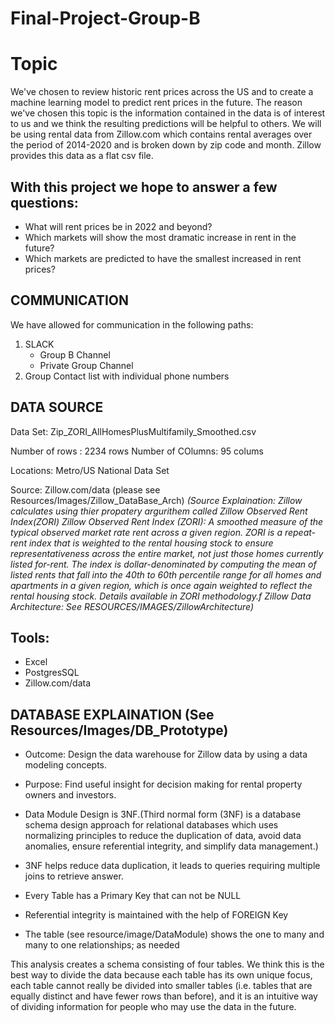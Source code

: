 # Final-Project-Group-B

# Topic

We've chosen to review historic rent prices across the US and to create a machine learning model to predict rent prices in the future. The reason we've chosen this topic is the information contained in the data is of interest to us and we think the resulting predictions will be helpful to others. We will be using rental data from Zillow.com which contains rental averages over the period of 2014-2020 and is broken down by zip code and month. Zillow provides this data as a flat csv file. 

## With this project we hope to answer a few questions:

* What will rent prices be in 2022 and beyond?
* Which markets will show the most dramatic increase in rent in the future?
* Which markets are predicted to have the smallest increased in rent prices? 

## COMMUNICATION 

We have allowed for communication in the following paths:   
1. SLACK 
    * Group B Channel
    * Private Group Channel
2. Group Contact list with individual phone numbers
  
## DATA SOURCE

Data Set: Zip_ZORI_AllHomesPlusMultifamily_Smoothed.csv 

Number of rows : 2234 rows
Number of COlumns: 95 colums 

Locations: Metro/US National Data Set

Source: Zillow.com/data (please see Resources/Images/Zillow_DataBase_Arch)
*(Source Explaination: Zillow calculates using thier propatery argurithem called Zillow Observed Rent Index(ZORI) Zillow Observed Rent Index (ZORI): A smoothed measure of the typical observed market rate rent across a given region. ZORI is a repeat-rent index that is weighted to the rental housing stock to ensure representativeness across the entire market, not just those homes currently listed for-rent. The index is dollar-denominated by computing the mean of listed rents that fall into the 40th to 60th percentile range for all homes and apartments in a given region, which is once again weighted to reflect the rental housing stock. Details available in ZORI methodology.f
Zillow Data Architecture: See RESOURCES/IMAGES/ZillowArchitecture)*

## Tools: 

* Excel 
* PostgresSQL
* Zillow.com/data

## DATABASE EXPLAINATION (See Resources/Images/DB_Prototype)

* Outcome: Design the data warehouse for Zillow data by using a data modeling concepts. 
* Purpose: Find useful insight for decision making for rental property owners and investors. 

* Data Module Design is 3NF.(Third normal form (3NF) is a database schema design approach for relational databases which uses normalizing principles to reduce the duplication of    data, avoid data anomalies, ensure referential integrity, and simplify data management.)
* 3NF helps reduce data duplication, it leads to queries requiring multiple joins to retrieve answer.
* Every Table has a Primary Key that can not be NULL
* Referential integrity is maintained with the help of FOREIGN Key
* The table (see resource/image/DataModule) shows the one to many and many to one relationships; as needed

This analysis creates a schema consisting of four tables. We think this is the best way to divide the data because each table has its own unique focus, each table cannot really be divided into smaller tables (i.e. tables that are equally distinct and have fewer rows than before), and it is an intuitive way of dividing information for people who may use the data in the future.
